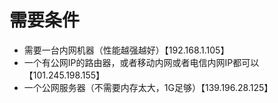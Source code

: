 # 需要条件

- 需要一台内网机器（性能越强越好）【192.168.1.105】
- 一个有公网IP的路由器，或者移动内网或者电信内网IP都可以【101.245.198.155】
- 一个公网服务器（不需要内存太大，1G足够）【139.196.28.125】


#